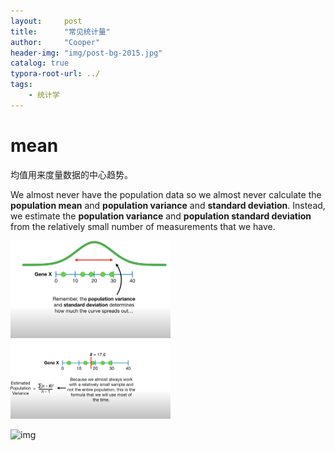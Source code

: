 ```yaml
---
layout:     post
title:      "常见统计量"
author:     "Cooper"
header-img: "img/post-bg-2015.jpg"
catalog: true
typora-root-url: ../
tags:
    - 统计学
---
```


# mean

均值用来度量数据的中心趋势。



We almost never have the population data so we almost never calculate the **population mean** and **population variance** and **standard deviation**. Instead, we estimate the **population variance** and **population standard deviation** from the relatively small number of measurements that we have.



<img src="/img/md-post/2022-10-19-%E5%B8%B8%E8%A7%81%E7%BB%9F%E8%AE%A1%E9%87%8F/Screenshot%202022-10-19%20at%2011.40.49.png" alt="Screenshot 2022-10-19 at 11.40.49" style="zoom:25%;" /><img src="/img/md-post/2022-10-19-%E5%B8%B8%E8%A7%81%E7%BB%9F%E8%AE%A1%E9%87%8F/Screenshot%202022-10-19%20at%2011.44.59.png" alt="Screenshot 2022-10-19 at 11.44.59" style="zoom:25%;" />





![img](file:////Users/cooper/Library/Group%20Containers/UBF8T346G9.Office/TemporaryItems/msohtmlclip/clip_image002.png)



